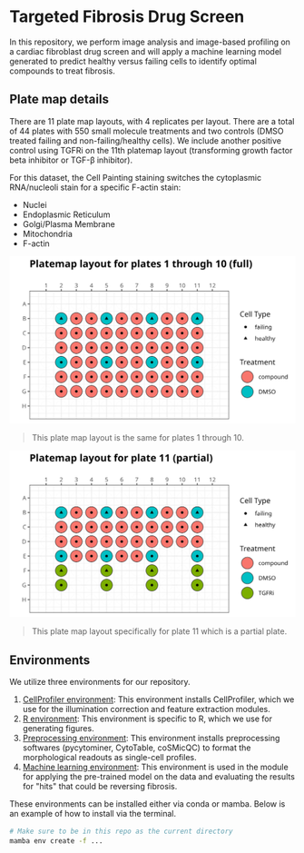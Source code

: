 # Targeted Fibrosis Drug Screen

In this repository, we perform image analysis and image-based profiling on a cardiac fibroblast drug screen and will apply a machine learning model generated to predict healthy versus failing cells to identify optimal compounds to treat fibrosis.

## Plate map details

There are 11 plate map layouts, with 4 replicates per layout.
There are a total of 44 plates with 550 small molecule treatments and two controls (DMSO treated failing and non-failing/healthy cells).
We include another positive control using TGFRi on the 11th platemap layout (transforming growth factor beta inhibitor or TGF-β inhibitor).

For this dataset, the Cell Painting staining switches the cytoplasmic RNA/nucleoli stain for a specific F-actin stain:

- Nuclei
- Endoplasmic Reticulum
- Golgi/Plasma Membrane
- Mitochondria
- F-actin

![example_platemap_full](./metadata/platemap_fig/example_platemap_full_plates.png)

> This plate map layout is the same for plates 1 through 10.

![example_platemap_partial](./metadata/platemap_fig/example_platemap_partial_plate.png)

> This plate map layout specifically for plate 11 which is a partial plate.

## Environments

We utilize three environments for our repository.

1. [CellProfiler environment](./cellprofiler_env.yml): This environment installs CellProfiler, which we use for the illumination correction and feature extraction modules.
2. [R environment](./r_fibrosis_env.yml): This environment is specific to R, which we use for generating figures.
3. [Preprocessing environment](./preprocessing_env.yml): This environment installs preprocessing softwares (pycytominer, CytoTable, coSMicQC) to format the morphological readouts as single-cell profiles.
4. [Machine learning environment](./machine_learning_env.yml): This environment is used in the module for applying the pre-trained model on the data and evaluating the results for "hits" that could be reversing fibrosis.

These environments can be installed either via conda or mamba.
Below is an example of how to install via the terminal.

```bash
# Make sure to be in this repo as the current directory
mamba env create -f ...
```
